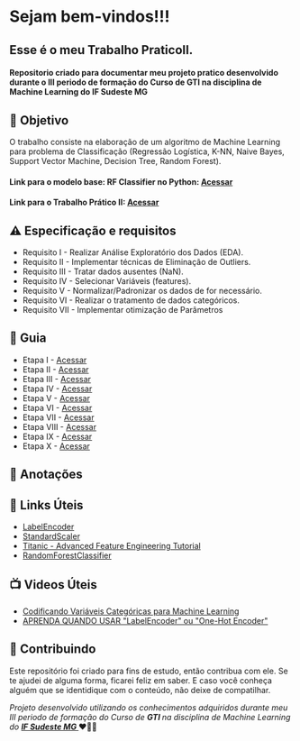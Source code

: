 
<h1> Sejam bem-vindos!!! </h1>
<h2> Esse é o meu Trabalho PraticoII. </h2>

<h4> Repositorio criado para documentar meu projeto pratico desenvolvido durante o III periodo de formação do Curso de GTI
 na disciplina de Machine Learning do IF Sudeste MG </h4>


<h2> 🎯 Objetivo </h2>
O trabalho consiste na elaboração de um algoritmo de Machine Learning para problema de Classificação (Regressão Logística, K-NN, Naive Bayes, Support Vector Machine, Decision Tree, Random Forest).


<h4> 
 Link para o modelo base: RF Classifier no Python: 
<a href="https://colab.research.google.com/drive/1wCCEFhDyeFtlzbx_Pevdb2hAYrr8MRND?usp=sharing"> <strong> Acessar </strong></a>
</h4>

<h4> 
 Link para o Trabalho Prático II: 
<a href="https://colab.research.google.com/drive/1TzdE5wOufNDQCufU8cq7ehKOrtLv3I9P#scrollTo=b-TJ0MDCCPds"> <strong> Acessar </strong></a>
</h4>


<h2 dir="auto"> ⚠️ Especificação e requisitos </h2>
<ul dir="auto">
<li> Requisito I -  Realizar Análise Exploratório dos Dados (EDA). </li>
<li> Requisito II -  Implementar técnicas de Eliminação de Outliers. </li>
<li> Requisito III -   Tratar dados ausentes (NaN). </li>
<li> Requisito IV -  Selecionar Variáveis (features). </li>
<li> Requisito V -  Normalizar/Padronizar os dados de for necessário.  </li>
<li> Requisito VI -  Realizar o tratamento de dados categóricos.   </li>
<li> Requisito VII -  Implementar otimização de Parâmetros   </li>
</ul>


<h2 dir="auto"> 🚦 Guia </h2>
<ul dir="auto">
<li> Etapa I - <a href=" https:// "> Acessar </a></li>
<li> Etapa II - <a href=" https:// "> Acessar </a></li>
<li> Etapa III - <a href=" https:// "> Acessar </a></li>
<li> Etapa IV -  <a href=" https:// "> Acessar </a></li>
<li> Etapa V -  <a href=" https:// "> Acessar </a></li>
<li> Etapa VI -  <a href=" https:// "> Acessar </a></li>
<li> Etapa VII - <a href=" https:// "> Acessar </a></li>
<li> Etapa VIII - <a href=" https:// "> Acessar </a></li>
<li> Etapa IX - <a href=" https:// "> Acessar </a></li>
<li> Etapa X -  <a href=" https:// "> Acessar </a></li>
</ul>

<h2 dir="auto"> 📖 Anotações </h2>

<h2 dir="auto"> 🔗 Links Úteis </h2>
<ul dir="auto">
<li><a href="https://scikit-learn.org/stable/modules/generated/sklearn.preprocessing.LabelEncoder.html"> LabelEncoder </a></li>
<li><a  href="https://scikit-learn.org/stable/modules/generated/sklearn.preprocessing.StandardScaler.html"> StandardScaler </a></li>
<li><a  href="https://www.kaggle.com/code/gunesevitan/titanic-advanced-feature-engineering-tutorial"> Titanic - Advanced Feature Engineering Tutorial </a></li>
<li><a  href="https://scikit-learn.org/stable/modules/generated/sklearn.ensemble.RandomForestClassifier.html"> RandomForestClassifier </a></li>
</ul>

<h2 dir="auto"> 📺 Videos Úteis </h2>
<ul dir="auto">
<li><a href="https://www.youtube.com/watch?v=ZPTAeXfaZ4g"> Codificando Variáveis Categóricas para Machine Learning </a></li>
<li><a href="https://www.youtube.com/watch?v=RWaMw02_MQQ"> APRENDA QUANDO USAR "LabelEncoder" ou "One-Hot Encoder" </a></li>

</ul>



<h2 dir="auto"> 🤝 Contribuindo </h2>

<p dir="auto">Este repositório foi criado para fins de estudo, então contribua com ele. Se te ajudei de alguma forma, ficarei feliz em
saber. E caso você conheça alguém que se identidique com o conteúdo, não deixe de compatilhar.</p>


<p dir="auto"> 
 <em>
  Projeto desenvolvido utilizando os conhecimentos adquiridos durante meu III periodo de formação do Curso de <strong> GTI </strong>
  na disciplina de Machine Learning do <a href="https://www.ifsudestemg.edu.br/muriae"> <strong> IF Sudeste MG </strong></a>
 </em> 
 ❤️💚💚
</p>
